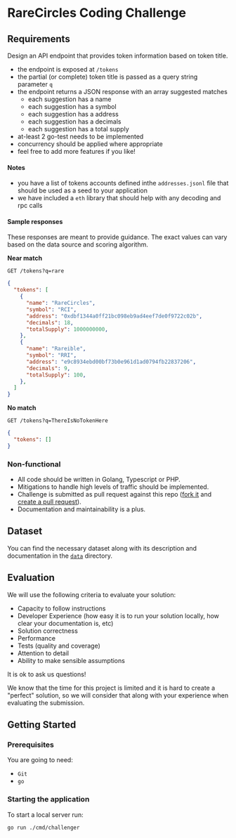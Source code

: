 # RareCircles Coding Challenge

## Requirements

Design an API endpoint that provides token information based on token title.

- the endpoint is exposed at `/tokens`
- the partial (or complete) token title is passed as a query string parameter `q`
- the endpoint returns a JSON response with an array suggested matches
  - each suggestion has a name
  - each suggestion has a symbol
  - each suggestion has a address
  - each suggestion has a decimals
  - each suggestion has a total supply
- at-least 2 go-test needs to be implemented
- concurrency should be applied where appropriate  
- feel free to add more features if you like!

#### Notes
- you have a list of tokens accounts defined inthe `addresses.jsonl` file that should be used as a seed to your application
- we have included a `eth` library that should help with any decoding and rpc calls

#### Sample responses

These responses are meant to provide guidance. The exact values can vary based on the data source and scoring algorithm.

**Near match**

    GET /tokens?q=rare

```json
{
  "tokens": [
    {
      "name": "RareCircles",
      "symbol": "RCI",
      "address": "0xdbf1344a0ff21bc098eb9ad4eef7de0f9722c02b",
      "decimals": 18,
      "totalSupply": 1000000000,
    },
    {
      "name": "Rareible",
      "symbol": "RRI",
      "address": "e9c8934ebd00bf73b0e961d1ad0794fb22837206",
      "decimals": 9,
      "totalSupply": 100,
    },
  ]
}
```

**No match**

    GET /tokens?q=ThereIsNoTokenHere

```json
{
  "tokens": []
}
```


### Non-functional

- All code should be written in Golang, Typescript or PHP.
- Mitigations to handle high levels of traffic should be implemented.
- Challenge is submitted as pull request against this repo ([fork it](https://help.github.com/articles/fork-a-repo/) and [create a pull request](https://help.github.com/articles/creating-a-pull-request-from-a-fork/)).
- Documentation and maintainability is a plus.

## Dataset

You can find the necessary dataset along with its description and documentation in the [`data`](data/) directory.

## Evaluation

We will use the following criteria to evaluate your solution:

- Capacity to follow instructions
- Developer Experience (how easy it is to run your solution locally, how clear your documentation is, etc)
- Solution correctness
- Performance
- Tests (quality and coverage)
- Attention to detail
- Ability to make sensible assumptions

It is ok to ask us questions!

We know that the time for this project is limited and it is hard to create a "perfect" solution, so we will consider that along with your experience when evaluating the submission.

## Getting Started

### Prerequisites

You are going to need:

- `Git`
- `go`

### Starting the application

To start a local server run:

```
go run ./cmd/challenger
```
